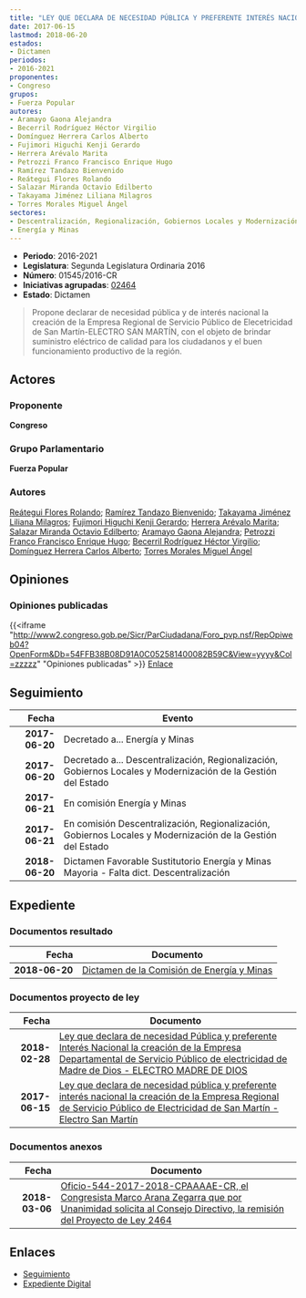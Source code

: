 ```yaml
---
title: "LEY QUE DECLARA DE NECESIDAD PÚBLICA Y PREFERENTE INTERÉS NACIONAL LA CREACIÓN DE LA EMPRESA REGIONAL DE SERVICIO PÚBLICO DE ELECTRICIDAD DE SAN MARTÍN-ELECTRO SAN MARTÍN"
date: 2017-06-15
lastmod: 2018-06-20
estados:
- Dictamen
periodos:
- 2016-2021
proponentes:
- Congreso
grupos:
- Fuerza Popular
autores:
- Aramayo Gaona Alejandra
- Becerril Rodríguez Héctor Virgilio
- Domínguez Herrera Carlos Alberto
- Fujimori Higuchi Kenji Gerardo
- Herrera Arévalo Marita
- Petrozzi Franco Francisco Enrique Hugo
- Ramírez Tandazo Bienvenido
- Reátegui Flores Rolando
- Salazar Miranda Octavio Edilberto
- Takayama Jiménez Liliana Milagros
- Torres Morales Miguel Ángel
sectores:
- Descentralización, Regionalización, Gobiernos Locales y Modernización de la Gestión del Estado
- Energía y Minas
---
```

- **Periodo**: 2016-2021
- **Legislatura**: Segunda Legislatura Ordinaria 2016
- **Número**: 01545/2016-CR
- **Iniciativas agrupadas**: [02464](../../02400/02464)
- **Estado**: Dictamen

> Propone declarar de necesidad pública y de interés nacional la creación de la Empresa Regional de Servicio Público de Elecetricidad de San Martín-ELECTRO SAN MARTÍN, con el objeto de brindar suministro eléctrico de calidad para los ciudadanos y el buen funcionamiento productivo de la región.


## Actores

### Proponente

**Congreso**

### Grupo Parlamentario

**Fuerza Popular**

### Autores

[Reátegui Flores Rolando](mailto:mailto:rreategui@congreso.gob.pe); [Ramírez Tandazo Bienvenido](mailto:mailto:bramirez@congreso.gob.pe); [Takayama Jiménez Liliana Milagros](mailto:mailto:ltakayama@congreso.gob.pe); [Fujimori Higuchi Kenji Gerardo](mailto:mailto:kfujimorih@congreso.gob.pe); [Herrera Arévalo Marita](mailto:mailto:mherrera@congreso.gob.pe); [Salazar Miranda Octavio Edilberto](mailto:mailto:osalazar@congreso.gob.pe); [Aramayo Gaona Alejandra](mailto:mailto:maramayo@congreso.gob.pe); [Petrozzi Franco Francisco Enrique Hugo](mailto:mailto:fpetrozzi@congreso.gob.pe); [Becerril Rodríguez Héctor Virgilio](mailto:mailto:hbecerril@congreso.gob.pe); [Domínguez Herrera Carlos Alberto](mailto:mailto:cdominguez@congreso.gob.pe); [Torres Morales Miguel Ángel](mailto:mailto:mtorresm@congreso.gob.pe)

## Opiniones

### Opiniones publicadas

{{<iframe "http://www2.congreso.gob.pe/Sicr/ParCiudadana/Foro_pvp.nsf/RepOpiweb04?OpenForm&Db=54FFB38B08D91A0C052581400082B59C&View=yyyy&Col=zzzzz" "Opiniones publicadas" >}}
[Enlace](http://www2.congreso.gob.pe/Sicr/ParCiudadana/Foro_pvp.nsf/RepOpiweb04?OpenForm&Db=54FFB38B08D91A0C052581400082B59C&View=yyyy&Col=zzzzz)


## Seguimiento

| Fecha | Evento |
|------:|--------|
| **2017-06-20** | Decretado a... Energía y Minas |
| **2017-06-20** | Decretado a... Descentralización, Regionalización, Gobiernos Locales y Modernización de la Gestión del Estado |
| **2017-06-21** | En comisión Energía y Minas |
| **2017-06-21** | En comisión Descentralización, Regionalización, Gobiernos Locales y Modernización de la Gestión del Estado |
| **2018-06-20** | Dictamen Favorable Sustitutorio Energía y Minas Mayoria - Falta dict. Descentralización |

## Expediente

### Documentos resultado

| Fecha | Documento |
|------:|-----------|
| **2018-06-20** | [Dictamen de la Comisión de Energía y Minas](http://www.leyes.congreso.gob.pe/Documentos/2016_2021/Dictamenes/Proyectos_de_Ley/01545DC11MAY20180620.pdf) |

### Documentos proyecto de ley

| Fecha | Documento |
|------:|-----------|
| **2018-02-28** | [Ley que declara de necesidad Pública y preferente Interés Nacional la creación de la Empresa Departamental de Servicio Público de electricidad de Madre de Dios - ELECTRO MADRE DE DIOS](http://www.leyes.congreso.gob.pe/Documentos/2016_2021/Proyectos_de_Ley_y_de_Resoluciones_Legislativas/PL0246420180228..pdf) |
| **2017-06-15** | [Ley que declara de necesidad pública y preferente interés nacional la creación de la Empresa Regional de Servicio Público de Electricidad de San Martín - Electro San Martín](http://www.leyes.congreso.gob.pe/Documentos/2016_2021/Proyectos_de_Ley_y_de_Resoluciones_Legislativas/PL0154420170615.pdf) |

### Documentos anexos

| Fecha | Documento |
|------:|-----------|
| **2018-03-06** | [Oficio-544-2017-2018-CPAAAAE-CR, el Congresista Marco Arana Zegarra que por Unanimidad solicita al Consejo Directivo, la remisión del Proyecto de Ley 2464](http://www.leyes.congreso.gob.pe/Documentos/2016_2021/Oficios/Comisiones_Ordinarias/OFICIO-544-2017-2018-CPAAAAE-CR.pdf) |

## Enlaces

- [Seguimiento](http://www2.congreso.gob.pe/Sicr/TraDocEstProc/CLProLey2016.nsf/f7fff46988ca05b1052578e100829cc7/8016e202954eeefb05258140007f65ed?OpenDocument)
- [Expediente Digital](http://www2.congreso.gob.pe/Sicr/TraDocEstProc/Expvirt_2011.nsf/visbusqptramdoc1621/01545?opendocument)

